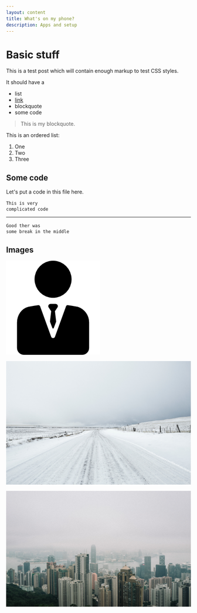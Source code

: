 ```yaml
---
layout: content
title: What's on my phone?
description: Apps and setup
---
```



# Basic stuff
This is a test post which will contain enough markup to test CSS styles.

It should have a
- list
- [link](http://attebury.me)
- blockquote
- some code

> This is my blockquote.

This is an ordered list:

1. One
2. Two
3. Three

## Some code
Let's put a code in this file here.

	This is very
	complicated code

<hr class="codebreak">

	Good ther was
	some break in the middle

## Images

![Mock Logo](/assets/img/manager.png)

![Mock Photo 1](/assets/img/mock-photo1.jpg)

![Mock Photo 1](/assets/img/mock-photo2.jpg)
